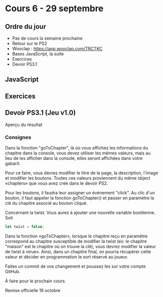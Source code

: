 # Cours 6 - 29 septembre

## Ordre du jour 

- Pas de cours la semaine prochaine 
- Retour sur le PS2 
- Wooclap : https://app.wooclap.com/TRCTKC   
- Bases JavaScript, la suite 
- Exercices 
- Devoir PS3.1 

## JavaScript

## Exercices

## Devoir PS3.1 (Jeu v1.0)

Aperçu du résultat

### Consignes

Dans la fonction "goToChapter", là où vous affichez les informations du chapitre dans la console, vous devez utiliser les mêmes valeurs, mais au lieu de les afficher dans la console, elles seront affichées dans votre gabarit.

Pour ce faire, vous devrez modifier le titre de la page, la description, l'image et modifier les boutons. Toutes ces valeurs proviennent du même object «chapters» que vous avez créé dans le devoir PS2.

Pour les boutons, il faudra leur assigner un événement "click". Au clic d'un bouton, il faut appeler la fonction goToChapter() et passer en paramètre la clé du chapitre associé au bouton cliqué.

Concernant la twist. Vous aurez à ajouter une nouvelle variable booléenne. Soit  

```javascript
let twist = false;
```

Dans la fonction «goToChapter», lorsque le chapitre reçu en paramètre correspond au chapitre susceptible de modifier la twist (ex: le chapitre "maison" est le chapitre où on trouve la clé), vous devrez modifier la valeur de twist à «true». Ainsi, dans un chapitre final, on pourra récupérer cette valeur et décider en programmation le sort réservé au joueur.

Faites un commit de vos changement et poussez les sur votre compte GitHub.

À faire pour le prochain cours.

Remise officielle 19 octobre